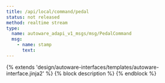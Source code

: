 ```yaml
---
title: /api/local/command/pedal
status: not released
method: realtime stream
type:
  name: autoware_adapi_v1_msgs/msg/PedalCommand
  msg:
    - name: stamp
      text:
---
```


{% extends 'design/autoware-interfaces/templates/autoware-interface.jinja2' %}
{% block description %}
{% endblock %}
